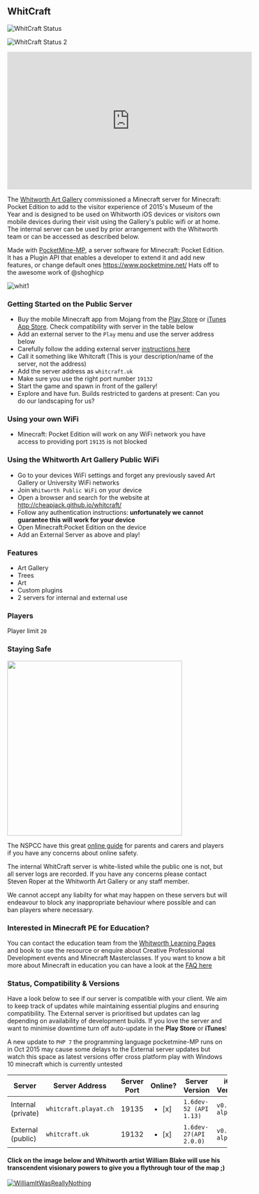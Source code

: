 ## WhitCraft

![WhitCraft Status](https://img.shields.io/badge/whitcraftprivate-up%20for%20v0.13.1-brightgreen.svg)

![WhitCraft Status 2](https://img.shields.io/badge/whitcraftpublic-up%20for%20v0.15.0-brightgreen.svg)


<p><iframe width="560" height="315" src="https://www.youtube.com/embed/wkrTV1UBNUg" frameborder="0" allowfullscreen></iframe></p>

The [Whitworth Art Gallery](http://www.whitworth.manchester.ac.uk/images/pss/thewhitworth.png) commissioned a Minecraft server for Minecraft: Pocket Edition to add to the visitor experience of 2015's Museum of the Year and is designed to be used on Whitworth iOS devices or visitors own mobile devices during their visit using the Gallery's public wifi or at home. The internal server can be used by prior arrangement with the Whitworth team or can be accessed as described below.

Made with [PocketMine-MP](https://github.com/PocketMine/PocketMine-MP), a server software for Minecraft: Pocket Edition. It has a Plugin API that enables a developer to extend it and add new features, or change default ones
https://www.pocketmine.net/ Hats off to the awesome work of @shoghicp

![whit1](https://cloud.githubusercontent.com/assets/128456/9811986/43a7816e-5872-11e5-86ca-acfaa4c2cbcb.png)

### Getting Started on the Public Server

 * Buy the mobile Minecraft app from Mojang from the [Play Store](https://play.google.com/store/apps/details?id=com.mojang.minecraftpe&hl=en) or [iTunes App Store](https://itunes.apple.com/us/app/minecraft-pocket-edition/id479516143?mt=8). Check compatibility with server in the table below
 * Add an external server to the `Play` menu and use the server address below
 * Carefully follow the adding external server [instructions here](https://github.com/cheapjack/whitcraft/blob/master/CPD/FAQ.md#logging-onto-an-external-server)
 * Call it something like Whitcraft (This is your description/name of the server, not the address)
 * Add the server address as `whitcraft.uk`
 * Make sure you use the right port number `19132`
 * Start the game and spawn in front of the gallery!
 * Explore and have fun. Builds restricted to gardens at present: Can you do our landscaping for us?

### Using your own WiFi 

 * Minecraft: Pocket Edition will work on any WiFi network you have access to providing port `19135` is not blocked

### Using the Whitworth Art Gallery Public WiFi

 * Go to your devices WiFi settings and forget any previously saved Art Gallery or University WiFi networks
 * Join `Whitworth Public WiFi` on your device
 * Open a browser and search for the website at http://cheapjack.github.io/whitcraft/
 * Follow any authentication instructions: **unfortunately we cannot guarantee this will work for your device**
 * Open Minecraft:Pocket Edition on the device 
 * Add an External Server as above and play!

### Features

 * Art Gallery
 * Trees
 * Art
 * Custom plugins
 * 2 servers for internal and external use

### Players
Player limit `20`

### Staying Safe

<img src="https://camo.githubusercontent.com/5604c342543f5cac163588e5a5d10de2abbdbdf7/68747470733a2f2f7777772e6e737063632e6f72672e756b2f676c6f62616c6173736574732f626c6f636b732f61626f75742d75732f6f75722d706172746e6572732f6f322f6f322d706172746e6572736869702f6d696e6563726166742d6374612d76342e706e67" width="400">

The NSPCC have this great [online guide](https://www.nspcc.org.uk/preventing-abuse/keeping-children-safe/online-safety/minecraft-a-parents-guide) for parents and carers and players if you have any concerns about online safety.

The internal WhitCraft server is white-listed while the public one is not, but all server logs are recorded. If you have any concerns please contact Steven Roper at the Whitworth Art Gallery or any staff member.

We cannot accept any liabilty for what may happen on these servers but will endeavour to block any inappropriate behaviour where possible and can ban players where necessary.

### Interested in Minecraft PE for Education?

You can contact the education team from the [Whitworth Learning Pages](http://www.whitworth.manchester.ac.uk/learn/schoolscollegesanduniversities/) and book to use the resource or enquire about Creative Professional Development events and Minecraft Masterclasses. If you want to know a bit more about Minecraft in education you can have a look at the [FAQ here](https://github.com/cheapjack/whitcraft/blob/master/CPD/FAQ.md)

### Status, Compatibility & Versions

Have a look below to see if our server is compatible with your client. We aim to keep track of updates while maintaining essential plugins and ensuring compatibility. The External server is prioritised but updates can lag depending on availability of development builds. If you love the server and want to minimise downtime turn off auto-update in the **Play Store** or **iTunes**!

A new update to `PHP 7` the programming language pocketmine-MP runs on in Oct 2015 may cause some delays to the External server updates but watch this space as latest versions offer cross platform play with Windows 10 minecraft which is currently untested


Server | Server Address | Server Port | Online? | Server Version | iOS Version | Android Version
------------ | ------------- |------------ | ------------- | ------------ | ------------ | ------------
Internal (private) | `whitcraft.playat.ch` | 19135 | <ul><li>[x] </li> | `1.6dev-52 (API 1.13)` | `v0.13.1 alpha` | `v0.13.1 alpha`
External (public) | `whitcraft.uk` | 19132 | <ul><li>[x] </li> | `1.6dev-27(API 2.0.0)` | `v0.15.0 alpha` | `v0.15.0`


 
#### Click on the image below and Whitworth artist **William Blake** will use his transcendent visionary powers to give you a flythrough tour of the map ;)

[![WilliamItWasReallyNothing](https://cloud.githubusercontent.com/assets/128456/12619114/981b6de2-c50e-11e5-93db-d76640fdb801.png)](http://www.youtube.com/watch?v=KgeewnO0R6Q)
